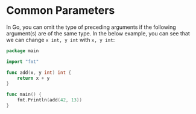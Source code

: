 # Common Parameters

In Go, you can omit the type of preceding arguments if the following argument(s) are of the same type. In the below example, you can see that we can change `x int, y int` with `x, y int`:

```go
package main

import "fmt"

func add(x, y int) int {
	return x + y
}

func main() {
	fmt.Println(add(42, 13))
}
```

